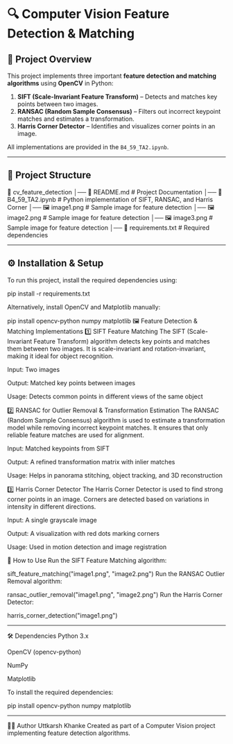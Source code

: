 # 🔍 Computer Vision Feature Detection & Matching  

## 📌 Project Overview  
This project implements three important **feature detection and matching algorithms** using **OpenCV** in Python:  

1. **SIFT (Scale-Invariant Feature Transform)** – Detects and matches key points between two images.  
2. **RANSAC (Random Sample Consensus)** – Filters out incorrect keypoint matches and estimates a transformation.  
3. **Harris Corner Detector** – Identifies and visualizes corner points in an image.  

All implementations are provided in the `B4_59_TA2.ipynb`.  

---

## 📂 Project Structure  

📁 cv_feature_detection
│── 📜 README.md # Project Documentation
│── 📜 B4_59_TA2.ipynb # Python implementation of SIFT, RANSAC, and Harris Corner
│── 🖼️ image1.png # Sample image for feature detection
│── 🖼️ image2.png # Sample image for feature detection
│── 🖼️ image3.png # Sample image for feature detection
│── 📜 requirements.txt # Required dependencies

---

## ⚙️ Installation & Setup  

To run this project, install the required dependencies using:  

pip install -r requirements.txt

Alternatively, install OpenCV and Matplotlib manually:

pip install opencv-python numpy matplotlib
🖼️ Feature Detection & Matching Implementations
1️⃣ SIFT Feature Matching
The SIFT (Scale-Invariant Feature Transform) algorithm detects key points and matches them between two images.
It is scale-invariant and rotation-invariant, making it ideal for object recognition.

Input: Two images

Output: Matched key points between images

Usage: Detects common points in different views of the same object

2️⃣ RANSAC for Outlier Removal & Transformation Estimation
The RANSAC (Random Sample Consensus) algorithm is used to estimate a transformation model while removing incorrect keypoint matches.
It ensures that only reliable feature matches are used for alignment.

Input: Matched keypoints from SIFT

Output: A refined transformation matrix with inlier matches

Usage: Helps in panorama stitching, object tracking, and 3D reconstruction

3️⃣ Harris Corner Detector
The Harris Corner Detector is used to find strong corner points in an image.
Corners are detected based on variations in intensity in different directions.

Input: A single grayscale image

Output: A visualization with red dots marking corners

Usage: Used in motion detection and image registration

🎯 How to Use
Run the SIFT Feature Matching algorithm:

sift_feature_matching("image1.png", "image2.png")
Run the RANSAC Outlier Removal algorithm:

ransac_outlier_removal("image1.png", "image2.png")
Run the Harris Corner Detector:

harris_corner_detection("image1.png")

------------------

🛠️ Dependencies
Python 3.x

OpenCV (opencv-python)

NumPy

Matplotlib

To install the required dependencies:

pip install opencv-python numpy matplotlib

-----------------------

👨‍💻 Author
Uttkarsh Khanke
Created as part of a Computer Vision project implementing feature detection algorithms.